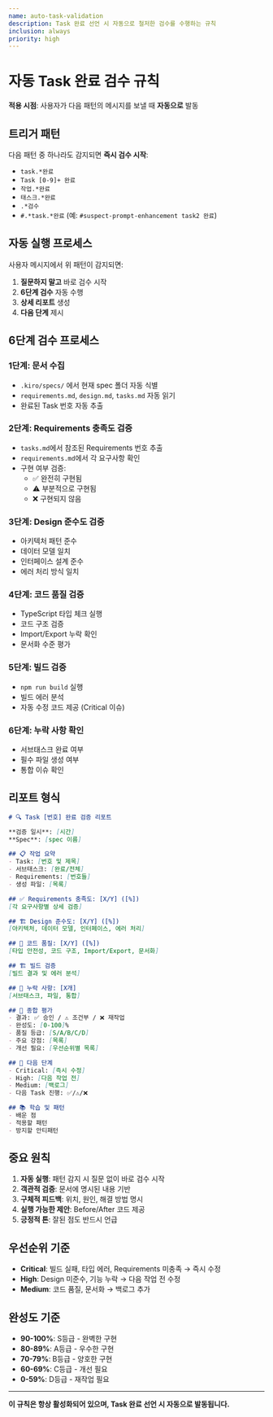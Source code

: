 ```yaml
---
name: auto-task-validation
description: Task 완료 선언 시 자동으로 철저한 검수를 수행하는 규칙
inclusion: always
priority: high
---
```


# 자동 Task 완료 검수 규칙

**적용 시점**: 사용자가 다음 패턴의 메시지를 보낼 때 **자동으로** 발동

## 트리거 패턴

다음 패턴 중 하나라도 감지되면 **즉시 검수 시작**:

- `task.*완료`
- `Task [0-9]+ 완료`
- `작업.*완료`
- `태스크.*완료`
- `.*검수`
- `#.*task.*완료` (예: `#suspect-prompt-enhancement task2 완료`)

## 자동 실행 프로세스

사용자 메시지에서 위 패턴이 감지되면:

1. **질문하지 말고** 바로 검수 시작
2. **6단계 검수** 자동 수행
3. **상세 리포트** 생성
4. **다음 단계** 제시

## 6단계 검수 프로세스

### 1단계: 문서 수집
- `.kiro/specs/` 에서 현재 spec 폴더 자동 식별
- `requirements.md`, `design.md`, `tasks.md` 자동 읽기
- 완료된 Task 번호 자동 추출

### 2단계: Requirements 충족도 검증
- `tasks.md`에서 참조된 Requirements 번호 추출
- `requirements.md`에서 각 요구사항 확인
- 구현 여부 검증:
  - ✅ 완전히 구현됨
  - ⚠️ 부분적으로 구현됨
  - ❌ 구현되지 않음

### 3단계: Design 준수도 검증
- 아키텍처 패턴 준수
- 데이터 모델 일치
- 인터페이스 설계 준수
- 에러 처리 방식 일치

### 4단계: 코드 품질 검증
- TypeScript 타입 체크 실행
- 코드 구조 검증
- Import/Export 누락 확인
- 문서화 수준 평가

### 5단계: 빌드 검증
- `npm run build` 실행
- 빌드 에러 분석
- 자동 수정 코드 제공 (Critical 이슈)

### 6단계: 누락 사항 확인
- 서브태스크 완료 여부
- 필수 파일 생성 여부
- 통합 이슈 확인

## 리포트 형식

```markdown
# 🔍 Task [번호] 완료 검증 리포트

**검증 일시**: [시간]
**Spec**: [spec 이름]

## 📋 작업 요약
- Task: [번호 및 제목]
- 서브태스크: [완료/전체]
- Requirements: [번호들]
- 생성 파일: [목록]

## ✅ Requirements 충족도: [X/Y] ([%])
[각 요구사항별 상세 검증]

## 🏗️ Design 준수도: [X/Y] ([%])
[아키텍처, 데이터 모델, 인터페이스, 에러 처리]

## 🔧 코드 품질: [X/Y] ([%])
[타입 안전성, 코드 구조, Import/Export, 문서화]

## 🏗️ 빌드 검증
[빌드 결과 및 에러 분석]

## 📝 누락 사항: [X개]
[서브태스크, 파일, 통합]

## 🎯 종합 평가
- 결과: ✅ 승인 / ⚠️ 조건부 / ❌ 재작업
- 완성도: [0-100]%
- 품질 등급: [S/A/B/C/D]
- 주요 강점: [목록]
- 개선 필요: [우선순위별 목록]

## 🚀 다음 단계
- Critical: [즉시 수정]
- High: [다음 작업 전]
- Medium: [백로그]
- 다음 Task 진행: ✅/⚠️/❌

## 📚 학습 및 패턴
- 배운 점
- 적용할 패턴
- 방지할 안티패턴
```

## 중요 원칙

1. **자동 실행**: 패턴 감지 시 질문 없이 바로 검수 시작
2. **객관적 검증**: 문서에 명시된 내용 기반
3. **구체적 피드백**: 위치, 원인, 해결 방법 명시
4. **실행 가능한 제안**: Before/After 코드 제공
5. **긍정적 톤**: 잘된 점도 반드시 언급

## 우선순위 기준

- **Critical**: 빌드 실패, 타입 에러, Requirements 미충족 → 즉시 수정
- **High**: Design 미준수, 기능 누락 → 다음 작업 전 수정
- **Medium**: 코드 품질, 문서화 → 백로그 추가

## 완성도 기준

- **90-100%**: S등급 - 완벽한 구현
- **80-89%**: A등급 - 우수한 구현
- **70-79%**: B등급 - 양호한 구현
- **60-69%**: C등급 - 개선 필요
- **0-59%**: D등급 - 재작업 필요

---

**이 규칙은 항상 활성화되어 있으며, Task 완료 선언 시 자동으로 발동됩니다.**
